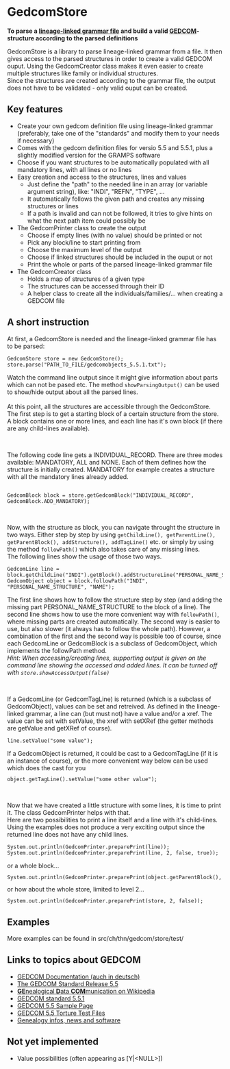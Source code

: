 GedcomStore
==========
<b>To parse a <a href="http://homepages.rootsweb.ancestry.com/~pmcbride/gedcom/55gcch2.htm" target="parent">lineage-linked grammar file</a> and build a valid <a href="http://en.wikipedia.org/wiki/GEDCOM" target="parent">GEDCOM</a>-structure according to the parsed definitions</b>

<p>
GedcomStore is a library to parse lineage-linked grammar from a file. It then gives access to the parsed structures in order to create a valid GEDCOM ouput. Using the GedcomCreator class makes it even easier to create multiple structures like family or individual structures.<br>
Since the structures are created according to the grammar file, the output does not have to be validated - only valid ouput can be created.
</p>

Key features
-------------
<ul>
<li>Create your own gedcom definition file using lineage-linked grammar (preferably, take one of the "standards" and modify them to your needs if necessary)</li>
<li>Comes with the gedcom definition files for versio 5.5 and 5.5.1, plus a slightly modified version for the GRAMPS software</li>
<li>Choose if you want structures to be automatically populated with all mandatory lines, with all lines or no lines</li>
<li>Easy creation and access to the structures, lines and values
	<ul>
	<li>Just define the "path" to the needed line in an array (or variable argument string), like: "INDI", "REFN", "TYPE", ...</li>
	<li>It automatically follows the given path and creates any missing structures or lines</li>
	<li>If a path is invalid and can not be followed, it tries to give hints on what the next path item could possibly be</li>
	</ul>
</li>
<li>The GedcomPrinter class to create the output
	<ul>
	<li>Choose if empty lines (with no value) should be printed or not</li>
	<li>Pick any block/line to start printing from</li>
	<li>Choose the maximum level of the output</li>
	<li>Choose if linked structures should be included in the ouput or not</li>
	<li>Print the whole or parts of the parsed lineage-linked grammar file</li>
	</ul>
</li>
<li>The GedcomCreator class
	<ul>
	<li>Holds a map of structures of a given type</li>
	<li>The structures can be accessed through their ID</li>
	<li>A helper class to create all the individuals/families/... when creating a GEDCOM file</li>
	</ul>
</li>
</ul>



A short instruction
---------------------
<p>
At first, a GedcomStore is needed and the lineage-linked grammar file has to be parsed:
<code><pre>
GedcomStore store = new GedcomStore();
store.parse("PATH_TO_FILE/gedcomobjects_5.5.1.txt");
</pre></code>
Watch the command line output since it might give information about parts which can not be pased etc. The method <code>showParsingOutput()</code> can be used to show/hide output about all the parsed lines.<br>
<br>
At this point, all the structures are accessible through the GedcomStore. The first step is to get a starting block of a certain structure from the store. A block contains one or more lines, and each line has it's own block (if there are any child-lines available).<br>
</p>

<br>
<p>
The following code line gets a INDIVIDUAL_RECORD. There are three modes available: MANDATORY, ALL and NONE. Each of them defines how the structure is initially created. MANDATORY for example creates a structure with all the mandatory lines already added.
<pre><code>
GedcomBlock block = store.getGedcomBlock("INDIVIDUAL_RECORD", GedcomBlock.ADD_MANDATORY);
</code></pre>
</p>

<br>
<p>
Now, with the structure as block, you can navigate throught the structure in two ways. Either step by step by using <code>getChildLine(), getParentLine(), getParentBlock(), addStructure(), addTagLine()</code> etc. or simply by using the method <code>followPath()</code> which also takes care of any missing lines.<br>
The following lines show the usage of those two ways.
<code><pre>
GedcomLine line = block.getChildLine("INDI").getBlock().addStructureLine("PERSONAL_NAME_STRUCTURE").getChildLine("NAME");
GedcomObject object = block.followPath("INDI", "PERSONAL_NAME_STRUCTURE", "NAME");
</pre></code>
The first line shows how to follow the structure step by step (and adding the missing part PERSONAL_NAME_STRUCTURE to the block of a line). 
The second line shows how to use the more convenient way with <code>followPath()</code>, where missing parts are created automatically. 
The second way is easier to use, but also slower (it always has to follow the whole path). However, a combination of the first and the second way is possible too of course, since each GedcomLine or GedcomBlock is a subclass of GedcomObject, which implements the followPath method.<br>
<i>Hint: When accessing/creating lines, supporting output is given on the command line showing the accessed and added lines. It can be turned off with <code>store.showAccessOutput(false)</code></i>
</p>

<br>
<p>
If a GedcomLine (or GedcomTagLine) is returned (which is a subclass of GedcomObject), values can be set and retreived. As defined in the lineage-linked grammar, a line can (but must not) have a value and/or a xref. The value can be set with setValue, the xref with setXRef (the getter methods are getValue and getXRef of course).
<code><pre>
line.setValue("some value");
</pre></code>
If a GedcomObject is returned, it could be cast to a GedcomTagLine (if it is an instance of course), or the more convenient way below can be used which does the cast for you
<code><pre>
object.getTagLine().setValue("some other value");
</pre></code>
</p>

<br>
<p>
Now that we have created a little structure with some lines, it is time to print it. The class GedcomPrinter helps with that.<br>
Here are two possibilities to print a line itself and a line with it's child-lines. Using the examples does not produce a very exciting output since the returned line does not have any child lines.
<code><pre>
System.out.println(GedcomPrinter.preparePrint(line));
System.out.println(GedcomPrinter.preparePrint(line, 2, false, true));
</pre></code>
or a whole block...
<code><pre>
System.out.println(GedcomPrinter.preparePrint(object.getParentBlock(), 0, true, true));
</pre></code>
or how about the whole store, limited to level 2...
<code><pre>
System.out.println(GedcomPrinter.preparePrint(store, 2, false));
</pre></code>
</p>


Examples
---------
<p>
More examples can be found in src/ch/thn/gedcom/store/test/
</p>


Links to topics about GEDCOM
-----------------------------
<ul>
<li><a href="http://www.daubnet.com/de/gedcom" target="parent">GEDCOM Documentation (auch in deutsch)</a></li>
<li><a href="http://homepages.rootsweb.ancestry.com/~pmcbride/gedcom/55gctoc.htm" target="parent">The GEDCOM Standard Release 5.5</a></li>
<li><a href="http://en.wikipedia.org/wiki/GEDCOM" target="parent"><b>GE</b>nealogical <b>D</b>ata <b>COM</b>munication on Wikipedia</a></li>
<li><a href="http://www.phpgedview.net/ged551-5.pdf" target="parent">GEDCOM standard 5.5.1</a></li>
<li><a href="http://heiner-eichmann.de/gedcom/gedcom.htm" target="parent">GEDCOM 5.5 Sample Page </a></li>
<li><a href="http://www.geditcom.com/gedcom.html" target="parent">GEDCOM 5.5 Torture Test Files</a></li>
<li><a href="http://www.tamurajones.net/genealogy.xhtml" target="parent">Genealogy infos, news and software</a></li>
</ul>


Not yet implemented
--------------------
<ul>
<li>Value possibilities (often appearing as [Y|&lt;NULL&gt;])</li>
</ul>


